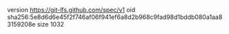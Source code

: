 version https://git-lfs.github.com/spec/v1
oid sha256:5e8d6d6e45f2f746af06f941ef6a8d2b968c9fad98d1bddb080a1aa83159208e
size 1032
